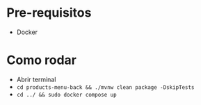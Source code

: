 # Pre-requisitos
* Docker
# Como rodar
* Abrir terminal
* ```cd products-menu-back && ./mvnw clean package -DskipTests```
* ```cd ../ && sudo docker compose up```

